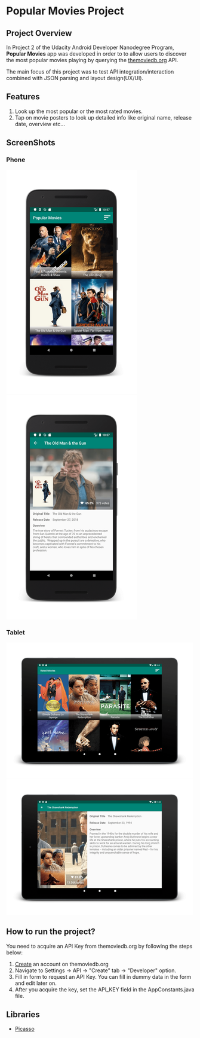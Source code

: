 # Popular Movies Project

## Project Overview
In Project 2 of the Udacity Android Developer Nanodegree Program, **Popular Movies** app was developed in order to
to allow users to discover the most popular movies playing by querying the [themoviedb.org](themoviedb.org) API.

The main focus of this project was to test API integration/interaction combined with JSON parsing and layout design(UX/UI).

## Features

1) Look up the most popular or the most rated movies.
2) Tap on movie posters to look up detailed info like original name, release date, overview etc...

## ScreenShots

### Phone
![](app/src/main/res/drawable/phone_list.png) ![](app/src/main/res/drawable/phone_details.png)

### Tablet
![](app/src/main/res/drawable/tablet_list.png) ![](app/src/main/res/drawable/tablet_details.png)

## How to run the project?

You need to acquire an API Key from themoviedb.org by following the steps below:

1) [Create](https://www.google.com/url?q=https://www.themoviedb.org/account/signup&sa=D&ust=1565723396301000) an account on themoviedb.org
2) Navigate to Settings -> API -> "Create" tab -> "Developer" option. 
3) Fill in form to request an API Key. You can fill in dummy data in the form and edit later on.
4) After you acquire the key, set the API_KEY field in the AppConstants.java file.

## Libraries
* [Picasso](https://github.com/square/picasso)
